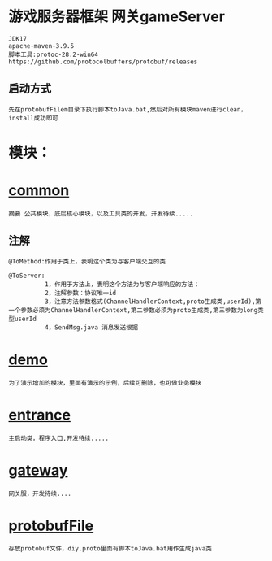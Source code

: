 # 游戏服务器框架 网关gameServer
    JDK17
    apache-maven-3.9.5
    脚本工具:protoc-28.2-win64  https://github.com/protocolbuffers/protobuf/releases

## 启动方式 
    先在protobufFilem目录下执行脚本toJava.bat,然后对所有模块maven进行clean，install成功即可

# 模块：
# [common](common)
    摘要 公共模块，底层核心模块，以及工具类的开发，开发待续.....
## 注解 
    @ToMethod:作用于类上，表明这个类为与客户端交互的类
    
    @ToServer:
              1，作用于方法上，表明这个方法为与客户端响应的方法；
              2，注解参数：协议唯一id
              3，注意方法参数格式(ChannelHandlerContext,proto生成类,userId),第一个参数必须为ChannelHandlerContext,第二参数必须为proto生成类,第三参数为long类型userId
              4，SendMsg.java 消息发送根据

# [demo](demo)
    为了演示增加的模块，里面有演示的示例，后续可删除，也可做业务模块
# [entrance](entrance)
    主启动类，程序入口,开发待续.....
# [gateway](gateway)
    网关服，开发待续....

# [protobufFile](protobufFile)
    存放protobuf文件，diy.proto里面有脚本toJava.bat用作生成java类
